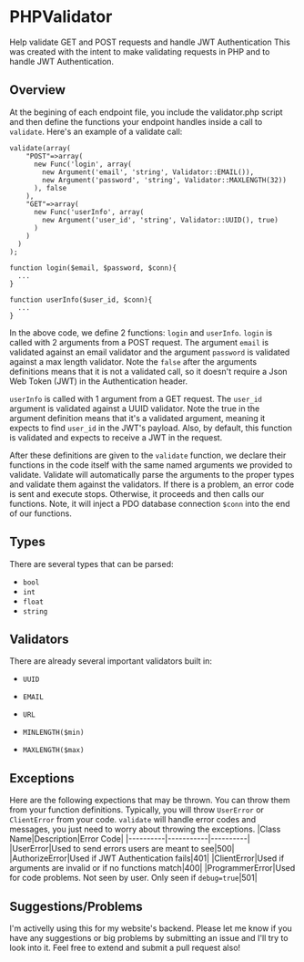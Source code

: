 # PHPValidator
Help validate GET and POST requests and handle JWT Authentication
This was created with the intent to make validating requests in PHP and to handle JWT Authentication.

## Overview
At the begining of each endpoint file, you include the validator.php script and then define the functions your endpoint handles inside a call to `validate`.
Here's an example of a validate call:

```
validate(array(
    "POST"=>array(
      new Func('login', array(
        new Argument('email', 'string', Validator::EMAIL()),
        new Argument('password', 'string', Validator::MAXLENGTH(32))
      ), false
    ),
    "GET"=>array(
      new Func('userInfo', array(
        new Argument('user_id', 'string', Validator::UUID(), true)
      )
    )
  )
);

function login($email, $password, $conn){
  ...
}

function userInfo($user_id, $conn){
  ...
}
```
In the above code, we define 2 functions: `login` and `userInfo`. 
`login` is called with 2 arguments from a POST request. The argument `email` is validated against an email validator and the argument `password` is validated against a max length validator. Note the `false` after the arguments definitions means that it is not a validated call, so it doesn't require a Json Web Token (JWT) in the Authentication header.

`userInfo` is called with 1 argument from a GET request. The `user_id` argument is validated against a UUID validator. Note the true in the argument definition means that it's a validated argument, meaning it expects to find `user_id` in the JWT's payload. Also, by default, this function is validated and expects to receive a JWT in the request.

After these definitions are given to the `validate` function, we declare their functions in the code itself with the same named arguments we provided to validate. Validate will automatically parse the arguments to the proper types and validate them against the validators. If there is a problem, an error code is sent and execute stops. Otherwise, it proceeds and then calls our functions. Note, it will inject a PDO database connection `$conn` into the end of our functions.

## Types
There are several types that can be parsed:
* `bool`
* `int`
* `float`
* `string`

## Validators
There are already several important validators built in:
* `UUID`
* `EMAIL`
* `URL`

* `MINLENGTH($min)`
* `MAXLENGTH($max)`

## Exceptions
Here are the following expections that may be thrown. You can throw them from your function definitions. Typically, you will throw `UserError` or `ClientError` from your code. `validate` will handle error codes and messages, you just need to worry about throwing the exceptions.
|Class Name|Description|Error Code|
|----------|-----------|----------|
|UserError|Used to send errors users are meant to see|500|
|AuthorizeError|Used if JWT Authentication fails|401|
|ClientError|Used if arguments are invalid or if no functions match|400|
|ProgrammerError|Used for code problems. Not seen by user. Only seen if `debug=true`|501|

## Suggestions/Problems
I'm activelly using this for my website's backend. Please let me know if you have any suggestions or big problems by submitting an issue and I'll try to look into it. Feel free to extend and submit a pull request also!
